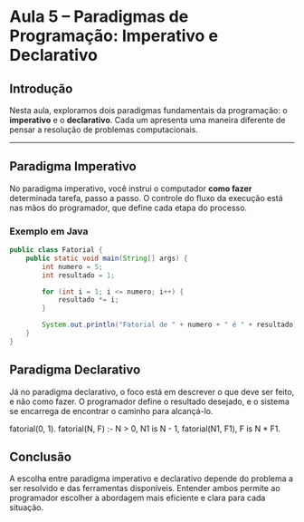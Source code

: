 # Aula 5 – Paradigmas de Programação: Imperativo e Declarativo

## Introdução

Nesta aula, exploramos dois paradigmas fundamentais da programação: o **imperativo** e o **declarativo**. Cada um apresenta uma maneira diferente de pensar a resolução de problemas computacionais.

---

## Paradigma Imperativo

No paradigma imperativo, você instrui o computador **como fazer** determinada tarefa, passo a passo. O controle do fluxo da execução está nas mãos do programador, que define cada etapa do processo.


### Exemplo em Java

```java
public class Fatorial {
    public static void main(String[] args) {
        int numero = 5;
        int resultado = 1;

        for (int i = 1; i <= numero; i++) {
            resultado *= i;
        }

        System.out.println("Fatorial de " + numero + " é " + resultado);
    }
}
```


## Paradigma Declarativo

Já no paradigma declarativo, o foco está em descrever o que deve ser feito, e não como fazer. O programador define o resultado desejado, e o sistema se encarrega de encontrar o caminho para alcançá-lo.


fatorial(0, 1).
fatorial(N, F) :-
    N > 0,
    N1 is N - 1,
    fatorial(N1, F1),
    F is N * F1.


## Conclusão

A escolha entre paradigma imperativo e declarativo depende do problema a ser resolvido e das ferramentas disponíveis. Entender ambos permite ao programador escolher a abordagem mais eficiente e clara para cada situação.


